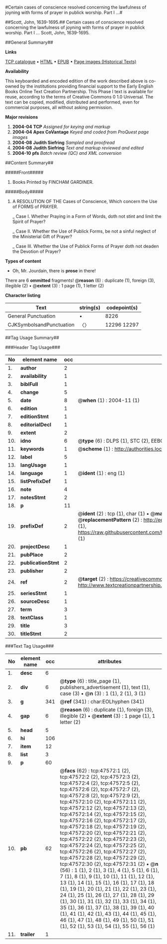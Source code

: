 #Certain cases of conscience resolved concerning the lawfulness of joyning with forms of prayer in publick worship. Part I ...#

##Scott, John, 1639-1695.##
Certain cases of conscience resolved concerning the lawfulness of joyning with forms of prayer in publick worship. Part I ...
Scott, John, 1639-1695.

##General Summary##

**Links**

[TCP catalogue](http://www.ota.ox.ac.uk/tcp/)  • 
[HTML](http://tei.it.ox.ac.uk/tcp/Texts-HTML/free/A58/A58783.html)  • 
[EPUB](http://tei.it.ox.ac.uk/tcp/Texts-EPUB/free/A58/A58783.epub) • 
[Page images (Historical Texts)](https://data.historicaltexts.jisc.ac.uk/view?pubId=eebo-11358595e&pageId=eebo-11358595e-47572-1)

**Availability**

This keyboarded and encoded edition of the
	       work described above is co-owned by the institutions
	       providing financial support to the Early English Books
	       Online Text Creation Partnership. This Phase I text is
	       available for reuse, according to the terms of Creative
	       Commons 0 1.0 Universal. The text can be copied,
	       modified, distributed and performed, even for
	       commercial purposes, all without asking permission.

**Major revisions**

1. __2004-04__ __TCP__ *Assigned for keying and markup*
1. __2004-04__ __Apex CoVantage__ *Keyed and coded from ProQuest page images*
1. __2004-08__ __Judith Siefring__ *Sampled and proofread*
1. __2004-08__ __Judith Siefring__ *Text and markup reviewed and edited*
1. __2004-10__ __pfs__ *Batch review (QC) and XML conversion*

##Content Summary##

#####Front#####

1. Books Printed by FINCHAM GARDINER.

#####Body#####

1. A RESOLUTION OF THE Cases of Conscience, Which concern the Use of FORMS of PRAYER.

    _ Case I. Whether Praying in a Form of Words, doth not stint and limit the Spirit of Prayer?

    _ Case II. Whether the Use of Publick Forms, be not a sinful neglect of the Ministerial Gift of Prayer?

    _ Case III. Whether the Use of Publick Forms of Prayer doth not deaden the Devotion of Prayer?

**Types of content**

  * Oh, Mr. Jourdain, there is **prose** in there!

There are 6 **ommitted** fragments! 
 @__reason__ (6) : duplicate (1), foreign (3), illegible (2)  •  @__extent__ (3) : 1 page (1), 1 letter (2)

**Character listing**


|Text|string(s)|codepoint(s)|
|---|---|---|
|General Punctuation|•|8226|
|CJKSymbolsandPunctuation|〈〉|12296 12297|

##Tag Usage Summary##

###Header Tag Usage###

|No|element name|occ|attributes|
|---|---|---|---|
|1.|__author__|2||
|2.|__availability__|1||
|3.|__biblFull__|1||
|4.|__change__|5||
|5.|__date__|8| @__when__ (1) : 2004-11 (1)|
|6.|__edition__|1||
|7.|__editionStmt__|1||
|8.|__editorialDecl__|1||
|9.|__extent__|2||
|10.|__idno__|6| @__type__ (6) : DLPS (1), STC (2), EEBO-CITATION (1), OCLC (1), VID (1)|
|11.|__keywords__|1| @__scheme__ (1) : http://authorities.loc.gov/ (1)|
|12.|__label__|5||
|13.|__langUsage__|1||
|14.|__language__|1| @__ident__ (1) : eng (1)|
|15.|__listPrefixDef__|1||
|16.|__note__|4||
|17.|__notesStmt__|2||
|18.|__p__|11||
|19.|__prefixDef__|2| @__ident__ (2) : tcp (1), char (1)  •  @__matchPattern__ (2) : ([0-9\-]+):([0-9IVX]+) (1), (.+) (1)  •  @__replacementPattern__ (2) : http://eebo.chadwyck.com/downloadtiff?vid=$1&page=$2 (1), https://raw.githubusercontent.com/textcreationpartnership/Texts/master/tcpchars.xml#$1 (1)|
|20.|__projectDesc__|1||
|21.|__pubPlace__|2||
|22.|__publicationStmt__|2||
|23.|__publisher__|2||
|24.|__ref__|2| @__target__ (2) : https://creativecommons.org/publicdomain/zero/1.0/ (1), http://www.textcreationpartnership.org/docs/. (1)|
|25.|__seriesStmt__|1||
|26.|__sourceDesc__|1||
|27.|__term__|3||
|28.|__textClass__|1||
|29.|__title__|3||
|30.|__titleStmt__|2||


###Text Tag Usage###

|No|element name|occ|attributes|
|---|---|---|---|
|1.|__desc__|6||
|2.|__div__|6| @__type__ (6) : title_page (1), publishers_advertisement (1), text (1), case (3)  •  @__n__ (3) : 1 (1), 2 (1), 3 (1)|
|3.|__g__|341| @__ref__ (341) : char:EOLhyphen (341)|
|4.|__gap__|6| @__reason__ (6) : duplicate (1), foreign (3), illegible (2)  •  @__extent__ (3) : 1 page (1), 1 letter (2)|
|5.|__head__|5||
|6.|__hi__|106||
|7.|__item__|12||
|8.|__list__|3||
|9.|__p__|60||
|10.|__pb__|62| @__facs__ (62) : tcp:47572:1 (2), tcp:47572:2 (2), tcp:47572:3 (2), tcp:47572:4 (2), tcp:47572:5 (2), tcp:47572:6 (2), tcp:47572:7 (2), tcp:47572:8 (2), tcp:47572:9 (2), tcp:47572:10 (2), tcp:47572:11 (2), tcp:47572:12 (2), tcp:47572:13 (2), tcp:47572:14 (2), tcp:47572:15 (2), tcp:47572:16 (2), tcp:47572:17 (2), tcp:47572:18 (2), tcp:47572:19 (2), tcp:47572:20 (2), tcp:47572:21 (2), tcp:47572:22 (2), tcp:47572:23 (2), tcp:47572:24 (2), tcp:47572:25 (2), tcp:47572:26 (2), tcp:47572:27 (2), tcp:47572:28 (2), tcp:47572:29 (2), tcp:47572:30 (2), tcp:47572:31 (2)  •  @__n__ (56) : 1 (1), 2 (1), 3 (1), 4 (1), 5 (1), 6 (1), 7 (1), 8 (1), 9 (1), 10 (1), 11 (1), 12 (1), 13 (1), 14 (1), 15 (1), 16 (1), 17 (1), 18 (1), 19 (1), 20 (1), 21 (1), 22 (1), 23 (1), 24 (1), 25 (1), 26 (1), 27 (1), 28 (1), 29 (1), 30 (1), 31 (1), 32 (1), 33 (1), 34 (1), 35 (1), 36 (1), 37 (1), 38 (1), 39 (1), 40 (1), 41 (1), 42 (1), 43 (1), 44 (1), 45 (1), 46 (1), 47 (1), 48 (1), 49 (1), 50 (1), 51 (1), 52 (1), 53 (1), 54 (1), 55 (1), 56 (1)|
|11.|__trailer__|1||
